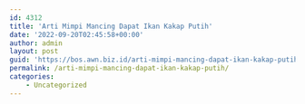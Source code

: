 ```yaml
---
id: 4312
title: 'Arti Mimpi Mancing Dapat Ikan Kakap Putih'
date: '2022-09-20T02:45:58+00:00'
author: admin
layout: post
guid: 'https://bos.awn.biz.id/arti-mimpi-mancing-dapat-ikan-kakap-putih/'
permalink: /arti-mimpi-mancing-dapat-ikan-kakap-putih/
categories:
    - Uncategorized
---
```


